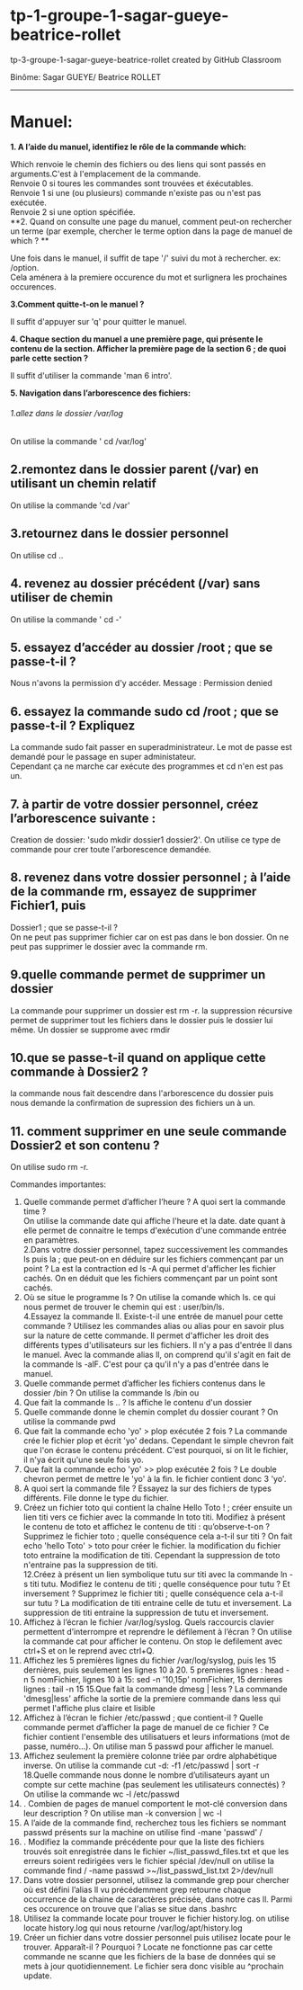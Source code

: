 # tp-1-groupe-1-sagar-gueye-beatrice-rollet
tp-3-groupe-1-sagar-gueye-beatrice-rollet created by GitHub Classroom <br>

Binôme: Sagar GUEYE/ Beatrice ROLLET
***********
Manuel:
==========
**1. A l’aide du manuel, identifiez le rôle de la commande which:** 

Which renvoie le chemin des fichiers ou des liens qui sont passés en arguments.C'est à l'emplacement de la commande.   
Renvoie 0 si toures les commandes sont trouvées et éxécutables.  
Renvoie 1 si une (ou plusieurs) commande n'existe pas ou n'est pas exécutée.  
Renvoie 2 si une option spécifiée.    
**2. Quand on consulte une page du manuel, comment peut-on rechercher un terme (par exemple, chercher le terme option dans la page de manuel de which ? ** 

Une fois dans le manuel, il suffit de tape '/' suivi du mot à rechercher. ex: /option.  
Cela aménera à la premiere occurence du mot et surlignera les prochaines occurences.  

**3.Comment quitte-t-on le manuel ?**

Il suffit d'appuyer sur 'q' pour quitter le manuel.  

**4. Chaque section du manuel a une première page, qui présente le contenu de la section. Afficher la
première page de la section 6 ; de quoi parle cette section ?**

Il suffit d'utiliser la commande 'man 6 intro'.  

**5. Navigation dans l’arborescence des fichiers:**

######  1.allez dans le dossier /var/log  
On utilise la commande ' cd /var/log'  
## 2.remontez dans le dossier parent (/var) en utilisant un chemin relatif   
On utilise la commande 'cd /var'
## 3.retournez dans le dossier personnel   
On utilise cd ..  
## 4. revenez au dossier précédent (/var) sans utiliser de chemin 
On utilise la commande ' cd -'  
## 5. essayez d’accéder au dossier /root ; que se passe-t-il ?  
Nous n'avons la permission d'y accéder. Message : Permission denied
## 6. essayez la commande sudo cd /root ; que se passe-t-il ? Expliquez  
La commande sudo fait passer en superadministrateur. Le mot de passe est demandé pour le passage en super administateur.   
Cependant ça ne marche car exécute des programmes et cd n'en est pas un.
## 7.  à partir de votre dossier personnel, créez l’arborescence suivante :  
Creation de dossier: 'sudo mkdir dossier1 dossier2'. On utilise ce type de commande pour crer toute l'arborescence demandée.  
## 8. revenez dans votre dossier personnel ; à l’aide de la commande rm, essayez de supprimer Fichier1, puis
Dossier1 ; que se passe-t-il ?   
On ne peut pas supprimer fichier car on est pas dans le bon dossier. On ne peut pas supprimer le dossier avec la commande rm.  
## 9.quelle commande permet de supprimer un dossier   
La commande pour supprimer un dossier est rm -r. la suppression récursive permet de supprimer tout les fichiers dans le dossier puis le dossier lui même. Un dossier se supprome avec rmdir    
## 10.que se passe-t-il quand on applique cette commande à Dossier2 ?   
la commande nous fait descendre dans l'arborescence du dossier puis nous demande la confirmation de supression des fichiers un à un.  
## 11. comment supprimer en une seule commande Dossier2 et son contenu ?  
On utilise sudo rm -r.  

Commandes importantes:  
1. Quelle commande permet d’afficher l’heure ? A quoi sert la commande time ?  
On utilise la commande date qui affiche l'heure et la date. date quant à elle permet de connaitre le temps d'exécution d'une commande entrée en paramètres.  
2.Dans votre dossier personnel, tapez successivement les commandes ls puis la ; que peut-on en déduire
sur les fichiers commençant par un point ? 
La est la contraction ed ls -A qui permet d'afficher les fichier cachés. On en déduit que les fichiers commençant par un point sont cachés.  
3. Où se situe le programme ls ? 
On utilise la comande which ls. ce qui nous permet de trouver le chemin qui est : user/bin/ls.  
4.Essayez la commande ll. Existe-t-il une entrée de manuel pour cette commande ? Utilisez les commandes alias ou alias pour en savoir plus sur la nature de cette commande. 
ll permet d'afficher les droit des différents types d'utilisateurs sur les fichiers. Il n'y a pas d'entrée ll dans le manuel. 
Avec la commande alias ll, on comprend qu'il s'agit en fait de la commande ls -alF. C'est pour ça qu'il n'y a pas d'entrée dans le manuel.  
5. Quelle commande permet d’afficher les fichiers contenus dans le dossier /bin ?
On utilise la commande  ls /bin ou 
6. Que fait la commande ls .. ?
ls affiche le contenu d'un dossier  
7. Quelle commande donne le chemin complet du dossier courant ?
On utilise la commande pwd  
8. Que fait la commande echo 'yo' > plop exécutée 2 fois ?
La commande crée le fichier plop et écrit 'yo' dedans. Cependant le simple chevron fait que l'on écrase le contenu précédent. C'est pourquoi, si on lit le fichier, il n'ya écrit qu'une seule fois yo.  
9. Que fait la commande echo 'yo' >> plop exécutée 2 fois ?
Le double chevron permet de mettre le 'yo' à la fin. le fichier contient donc 3 'yo'.
10. A quoi sert la commande file ? Essayez la sur des fichiers de types différents.
File donne le type du fichier.    
11. Créez un fichier toto qui contient la chaîne Hello Toto ! ; créer ensuite un lien titi vers ce fichier
avec la commande ln toto titi. Modifiez à présent le contenu de toto et affichez le contenu de titi :
qu’observe-t-on ? Supprimez le fichier toto ; quelle conséquence cela a-t-il sur titi ?
On fait echo 'hello Toto' > toto pour créer le fichier. la modification du fichier toto entraine la modification de titi. Cependant la suppression de toto n'entraine pas la suppression de titi.  
12.Créez à présent un lien symbolique tutu sur titi avec la commande ln -s titi tutu. Modifiez le
contenu de titi ; quelle conséquence pour tutu ? Et inversement ? Supprimez le fichier titi ; quelle
conséquence cela a-t-il sur tutu ? 
La modification de titi entraine celle de tutu et inversement. La suppression de titi entraine la suppression de tutu et inversement.  
13. Affichez à l’écran le fichier /var/log/syslog. Quels raccourcis clavier permettent d’interrompre et
reprendre le défilement à l’écran ?
On utilise la commande cat pour afficher le contenu. On stop le defilement avec ctrl+S et on le reprend avec ctrl+Q.  
14. Affichez les 5 premières lignes du fichier /var/log/syslog, puis les 15 dernières, puis seulement les
lignes 10 à 20.
5 premieres lignes : head -n 5 nomFichier, 
lignes 10 à 15: sed -n '10,15p' nomFichier, 
15 dernieres lignes : tail -n 15
15.Que fait la commande dmesg | less ? 
La commande 'dmesg|less' affiche la sortie de la premiere commande dans less qui permet l'affiche plus claire et lisible  
16. Affichez à l’écran le fichier /etc/passwd ; que contient-il ? Quelle commande permet d’afficher la page
de manuel de ce fichier ?
Ce fichier contient l'ensemble des utilisatuers et leurs informations (mot de passe, numéro...). On utilise man 5 passwd pour afficher le manuel.  
17. Affichez seulement la première colonne triée par ordre alphabétique inverse.
On utilise la commande cut -d: -f1 /etc/passwd | sort -r  
18.Quelle commande nous donne le nombre d’utilisateurs ayant un compte sur cette machine (pas seulement les utilisateurs connectés) ?
 On utilise la commande wc -l /etc/passwd 
19. . Combien de pages de manuel comportent le mot-clé conversion dans leur description ?
On utilise man -k conversion | wc -l
20. A l’aide de la commande find, recherchez tous les fichiers se nommant passwd présents sur la machine on utilise find -mane 'passwd' /
21. . Modifiez la commande précédente pour que la liste des fichiers trouvés soit enregistrée dans le fichier
~/list_passwd_files.txt et que les erreurs soient redirigées vers le fichier spécial /dev/null
 on utilise la commande find / -name passwd >~/list_passwd_list.txt 2>/dev/null
22. Dans votre dossier personnel, utilisez la commande grep pour chercher où est défini l’alias ll vu
précédemment
 grep retourne chaque occurrence de la chaine de caractères précisée, dans notre cas ll. Parmi ces occurence on trouve que l'alias se situe dans .bashrc
23. Utilisez la commande locate pour trouver le fichier history.log. on utilise locate history.log qui nous retourne /var/log/apt/history.log
24. Créer un fichier dans votre dossier personnel puis utilisez locate pour le trouver. Apparaît-il ? Pourquoi ? Locate ne fonctionne pas car cette commande ne scanne que les fichiers de la base de données qui se mets à jour quotidiennement.
Le fichier sera donc visible au ^prochain update.
